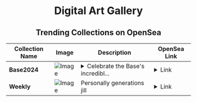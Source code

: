 <div align="center">

# Digital Art Gallery

## Trending Collections on OpenSea

| Collection Name                       | Image                                                                                     | Description                       | OpenSea Link                                                                                          |
|---------------------------------------|-------------------------------------------------------------------------------------------|-----------------------------------|--------------------------------------------------------------------------------------------------------|
| **Base2024** | ![Image](https://i.seadn.io/s/raw/files/7228025fc2e303878a9dc896331bf032.png?w=500&auto=format?w=200&auto=format) | <details><summary>Celebrate the Base's incredibl...</summary>Celebrate the Base's incredible journey in 2024. 🚀 Base2024 showcases the year's key statistics and milestones, capturing the dynamic growth and vibrant activity of the Base ecosystem. Dive into a wrap that highlights everything that made 2024 a standout year for Base.</details> | <details><summary>Link</summary>[Base2024](https://opensea.io/collection/base2024-1)</details> |
| **Weekly** | ![Image](https://i.seadn.io/s/raw/files/c555ace7fdf093485035e6fe52ddb611.jpg?w=500&auto=format?w=200&auto=format) | Personally generations jill | <details><summary>Link</summary>[Weekly](https://opensea.io/collection/weekly-21)</details> |

</div>